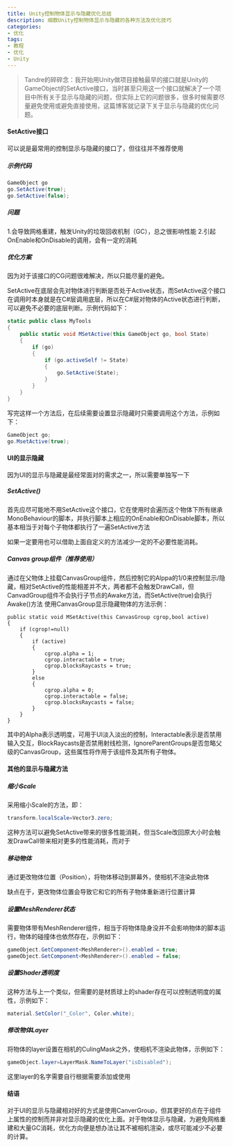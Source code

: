 ```yaml
---
title: Unity控制物体显示与隐藏优化总结
description: 细数Unity控制物体显示与隐藏的各种方法及优化技巧
categories:
- 优化
tags:
- 教程
- 优化
- Unity
---
```

>Tandre的碎碎念：我开始用Unity做项目接触最早的接口就是Unity的GameObject的SetActive接口，当时甚至只用这一个接口就解决了一个项目中所有关于显示与隐藏的问题，但实际上它的问题很多，很多时候需要尽量避免使用或避免直接使用，这篇博客就记录下关于显示与隐藏的优化问题。

#### SetActive接口

可以说是最常用的控制显示与隐藏的接口了，但往往并不推荐使用

##### 示例代码

``` csharp
GameObject go
go.SetActive(true);
go.SetActive(false);
```

##### 问题

1.会导致网格重建，触发Unity的垃圾回收机制（GC），总之很影响性能
2.引起OnEnable和OnDisable的调用，会有一定的消耗

##### 优化方案

因为对于该接口的CG问题很难解决，所以只能尽量的避免。

SetActive在底层会先对物体进行判断是否处于Active状态，而SetActive这个接口在调用时本身就是在C#层调用底层，所以在C#层对物体的Active状态进行判断，可以避免不必要的底层判断。示例代码如下：

``` csharp
static public class MyTools
{
    public static void MSetActive(this GameObject go, bool State)
    {
        if (go)
        {
            if (go.activeSelf != State)
            {
                go.SetActive(State);
            }
        }
    }
}
```

写完这样一个方法后，在后续需要设置显示隐藏时只需要调用这个方法，示例如下：

``` csharp
GameObject go;
go.MsetActive(true);
```

#### UI的显示隐藏

因为UI的显示与隐藏是最经常面对的需求之一，所以需要单独写一下

##### SetActive()

首先应尽可能地不用SetActive这个接口，它在使用时会遍历这个物体下所有继承MonoBehaviour的脚本，并执行脚本上相应的OnEnable和OnDisable脚本，所以基本相当于对每个子物体都执行了一遍SetActive方法

如果一定要用也可以借助上面自定义的方法减少一定的不必要性能消耗。

##### Canvas group组件（推荐使用）

通过在父物体上挂载CanvasGroup组件，然后控制它的Alppa的1/0来控制显示/隐藏，相对SetActive的性能相差并不大，两者都不会触发DrawCall，但CanvadGroup组件不会执行子节点的Awake方法，而SetActive(true)会执行Awake()方法
使用CanvasGroup显示隐藏物体的方法示例：

``` charp
public static void MSetActive(this CanvasGroup cgrop,bool active)
{
    if (cgrop!=null)
    {
        if (active)
        {
            cgrop.alpha = 1;
            cgrop.interactable = true;
            cgrop.blocksRaycasts = true;
        }
        else
        {
            cgrop.alpha = 0;
            cgrop.interactable = false;
            cgrop.blocksRaycasts = false;
        }
    }
}
```

其中的Alpha表示透明度，可用于UI淡入淡出的控制，Interactable表示是否禁用输入交互，BlockRaycasts是否禁用射线检测，IgnoreParentGroups是否忽略父级的CanvasGroup，这些属性将作用于该组件及其所有子物体。

#### 其他的显示与隐藏方法

##### 缩小Scale

采用缩小Scale的方法，即：

``` csharp
transform.localScale=Vector3.zero;
```

这种方法可以避免SetActive带来的很多性能消耗，但当Scale改回原大小时会触发DrawCall带来相对更多的性能消耗，而对于

##### 移动物体

通过更改物体位置（Position），将物体移动到屏幕外，使相机不渲染此物体

缺点在于，更改物体位置会导致它和它的所有子物体重新进行位置计算

##### 设置MeshRenderer状态

需要物体带有MeshRenderer组件，相当于将物体隐身没并不会影响物体的脚本运行，物体的碰撞体也依然存在，示例如下：

``` csharp
gameObject.GetComponent<MeshRenderer>().enabled = true;
gameObject.GetComponent<MeshRenderer>().enabled = false;
```

##### 设置Shader透明度

这种方法与上一个类似，但需要的是材质球上的shader存在可以控制透明度的属性，示例如下：

``` csharp
material.SetColor("_Color", Color.white);
```

##### 修改物体Layer

将物体的layer设置在相机的CulingMask之外，使相机不渲染此物体，示例如下：

``` csharp
gameObject.layer=LayerMask.NameToLayer("isDisabled");
```

这里layer的名字需要自行根据需要添加或使用

#### 结语

对于UI的显示与隐藏相对好的方式是使用CanverGroup，但其更好的点在于组件上属性的控制而并非对显示隐藏的优化上面。对于物体显示与隐藏，为避免网格重建和大量GC消耗，优化方向便是想办法让其不被相机渲染，或尽可能减少不必要的计算。
